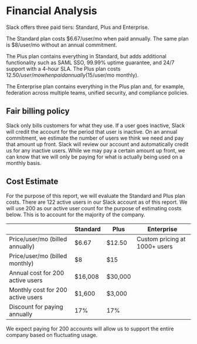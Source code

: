 # Financial Analysis

Slack offers three paid tiers: Standard, Plus and Enterprise.

The Standard plan costs $6.67/user/mo when paid annually. The same plan is $8/user/mo without an annual commitment.

The Plus plan contains everything in Standard, but adds additional functionality such as SAML SSO, 99.99% uptime guarantee, and 24/7 support with a 4-hour SLA. The Plus plan costs $12.50/user/mo when paid annually ($15/user/mo monthly).

The Enterprise plan contains everything in the Plus plan and, for example, federation across multiple teams, unified security, and compliance policies.

## Fair billing policy

Slack only bills customers for what they use. If a user goes inactive, Slack will credit the account for the period that user is inactive. On an annual commitment, we estimate the number of users we think we need and pay that amount up front. Slack will review our account and automatically credit us for any inactive users. While we may pay a certain amount up front, we can know that we will only be paying for what is actually being used on a monthly basis.

## Cost Estimate

For the purpose of this report, we will evaluate the Standard and Plus plan costs. There are 122 active users in our Slack account as of this report. We will use 200 as our active user count for the purpose of estimating costs below. This is to account for the majority of the company.

|               | Standard      | Plus  |Enterprise|
|---------------|---------------|-------|-----|
| Price/user/mo (billed annually)      | $6.67 | $12.50 |Custom pricing at 1000+ users|
| Price/user/mo (billed monthly)    | $8      |   $15 ||
| Annual cost for 200 active users | $16,008      |    $30,000 ||
| Monthly cost for 200 active users | $1,600    |    $3,000 ||
| Discount for paying annually | 17%     |    17% ||

We expect paying for 200 accounts will allow us to support the entire company based on fluctuating usage.
